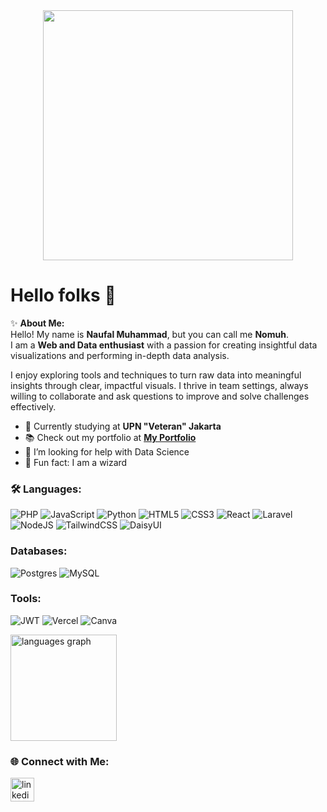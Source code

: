 <div align="center">
  <img height="400" src="https://media4.giphy.com/media/v1.Y2lkPTc5MGI3NjExbzJ3cWhnbDM0ZHh5MHFlcHl1ajU3djR6NjQ5MjF4dzFzbThwbGRjcyZlcD12MV9pbnRlcm5hbF9naWZfYnlfaWQmY3Q9Zw/eHQ5BsgBIBIGI/giphy.gif" />
</div>

# Hello folks 👋

✨ **About Me:**  
Hello! My name is **Naufal Muhammad**, but you can call me **Nomuh**.  
I am a **Web and Data enthusiast** with a passion for creating insightful data visualizations and performing in-depth data analysis.  

I enjoy exploring tools and techniques to turn raw data into meaningful insights through clear, impactful visuals. I thrive in team settings, always willing to collaborate and ask questions to improve and solve challenges effectively.

- 🔭 Currently studying at **UPN "Veteran" Jakarta**
- 📚 Check out my portfolio at [**My Portfolio**](https://muh-porto.vercel.app)
- 🤔 I’m looking for help with Data Science
- 🎲 Fun fact: I am a wizard


### 🛠️ Languages:
![PHP](https://img.shields.io/badge/php-%23777BB4.svg?style=for-the-badge&logo=php&logoColor=white)
![JavaScript](https://img.shields.io/badge/javascript-%23323330.svg?style=for-the-badge&logo=javascript&logoColor=%23F7DF1E)
![Python](https://img.shields.io/badge/python-3670A0?style=for-the-badge&logo=python&logoColor=ffdd54)
![HTML5](https://img.shields.io/badge/html5-%23E34F26.svg?style=for-the-badge&logo=html5&logoColor=white)
![CSS3](https://img.shields.io/badge/css3-%231572B6.svg?style=for-the-badge&logo=css3&logoColor=white)
![React](https://img.shields.io/badge/react-%2320232a.svg?style=for-the-badge&logo=react&logoColor=%2361DAFB)
![Laravel](https://img.shields.io/badge/laravel-%23FF2D20.svg?style=for-the-badge&logo=laravel&logoColor=white)
![NodeJS](https://img.shields.io/badge/node.js-6DA55F?style=for-the-badge&logo=node.js&logoColor=white)
![TailwindCSS](https://img.shields.io/badge/tailwindcss-%2338B2AC.svg?style=for-the-badge&logo=tailwind-css&logoColor=white)
![DaisyUI](https://img.shields.io/badge/daisyui-5A0EF8?style=for-the-badge&logo=daisyui&logoColor=white)

### Databases:
![Postgres](https://img.shields.io/badge/postgres-%23316192.svg?style=for-the-badge&logo=postgresql&logoColor=white)
![MySQL](https://img.shields.io/badge/mysql-4479A1.svg?style=for-the-badge&logo=mysql&logoColor=white)

### Tools:
![JWT](https://img.shields.io/badge/JWT-black?style=for-the-badge&logo=JSON%20web%20tokens)
![Vercel](https://img.shields.io/badge/vercel-%23000000.svg?style=for-the-badge&logo=vercel&logoColor=white)
![Canva](https://img.shields.io/badge/Canva-%2300C4CC.svg?style=for-the-badge&logo=Canva&logoColor=white)

<div align="left">
  <img src="https://github-readme-stats.vercel.app/api/top-langs?username=NaufalMuh11&locale=en&hide_title=false&layout=compact&card_width=320&langs_count=5&theme=react&hide_border=false&order=2" height="170" alt="languages graph" />
</div>

### 🌐 Connect with Me:
<div align="left">
  <a href="https://www.linkedin.com/in/naufal-muuh/" target="_blank">
    <img src="https://img.shields.io/static/v1?message=LinkedIn&logo=linkedin&label=&color=0077B5&logoColor=white&labelColor=&style=for-the-badge" height="38" alt="linkedin logo" />
  </a>
</div>
